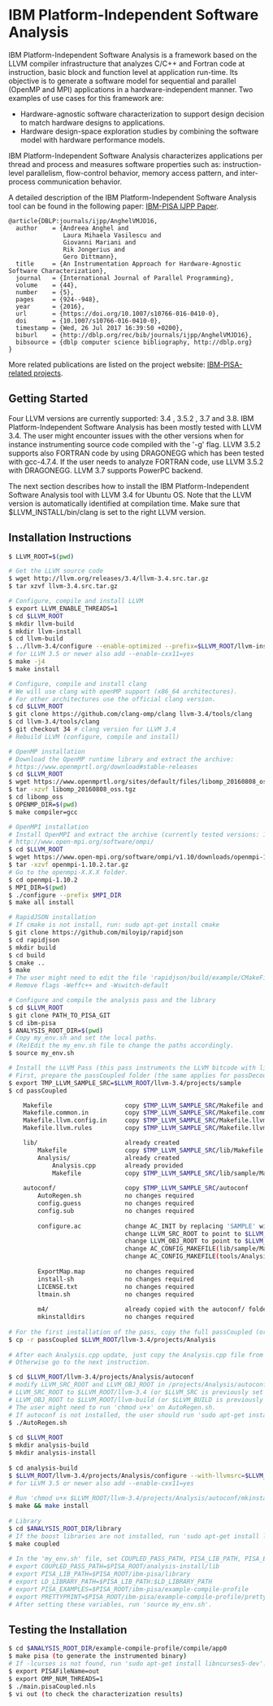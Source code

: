 # IBM Platform-Independent Software Analysis

IBM Platform-Independent Software Analysis is a framework based on the LLVM compiler infrastructure that analyzes C/C++ and Fortran code at instruction, basic block and function level at application run-time. Its objective is to generate a software model for sequential and parallel (OpenMP and MPI) applications in a hardware-independent manner. Two examples of use cases for this framework are: 

  - Hardware-agnostic software characterization to support design decision to match hardware designs to applications.
  - Hardware design-space exploration studies by combining the software model with hardware performance models.

IBM Platform-Independent Software Analysis characterizes applications per thread and process and measures software properties such as: instruction-level parallelism, flow-control behavior, memory access pattern, and inter-process communication behavior. 

A detailed description of the IBM Platform-Independent Software Analysis tool can be found in the following paper:
[IBM-PISA IJPP Paper](https://doi.org/10.1007/s10766-016-0410-0).
```
@article{DBLP:journals/ijpp/AnghelVMJD16,
  author    = {Andreea Anghel and
               Laura Mihaela Vasilescu and
               Giovanni Mariani and
               Rik Jongerius and
               Gero Dittmann},
  title     = {An Instrumentation Approach for Hardware-Agnostic Software Characterization},
  journal   = {International Journal of Parallel Programming},
  volume    = {44},
  number    = {5},
  pages     = {924--948},
  year      = {2016},
  url       = {https://doi.org/10.1007/s10766-016-0410-0},
  doi       = {10.1007/s10766-016-0410-0},
  timestamp = {Wed, 26 Jul 2017 16:39:50 +0200},
  biburl    = {http://dblp.org/rec/bib/journals/ijpp/AnghelVMJD16},
  bibsource = {dblp computer science bibliography, http://dblp.org}
}
```

More related publications are listed on the project website:
[IBM-PISA-related projects](http://researcher.watson.ibm.com/researcher/view_group_pubs.php?grp=6395).


## Getting Started

Four LLVM versions are currently supported: 3.4 , 3.5.2 , 3.7 and 3.8. IBM Platform-Independent Software Analysis has been mostly tested with LLVM 3.4. The user might encounter issues with the other versions when for instance instrumenting source code compiled with the '-g' flag. LLVM 3.5.2 supports also FORTRAN code by using DRAGONEGG which has been tested with gcc-4.7.4. If the user needs to analyze FORTRAN code, use LLVM 3.5.2 with DRAGONEGG. LLVM 3.7 supports PowerPC backend.

The next section describes how to install the IBM Platform-Independent Software Analysis tool with LLVM 3.4 for Ubuntu OS. Note that the LLVM version is automatically identified at compilation time. Make sure that $LLVM_INSTALL/bin/clang is set to the right LLVM version.

## Installation Instructions 

```sh
$ LLVM_ROOT=$(pwd)

# Get the LLVM source code
$ wget http://llvm.org/releases/3.4/llvm-3.4.src.tar.gz
$ tar xzvf llvm-3.4.src.tar.gz

# Configure, compile and install LLVM
$ export LLVM_ENABLE_THREADS=1
$ cd $LLVM_ROOT
$ mkdir llvm-build
$ mkdir llvm-install
$ cd llvm-build
$ ../llvm-3.4/configure --enable-optimized --prefix=$LLVM_ROOT/llvm-install
# for LLVM 3.5 or newer also add --enable-cxx11=yes
$ make -j4    
$ make install

# Configure, compile and install clang
# We will use clang with openMP support (x86_64 architectures). 
# For other architectures use the official clang version.
$ cd $LLVM_ROOT
$ git clone https://github.com/clang-omp/clang llvm-3.4/tools/clang
$ cd llvm-3.4/tools/clang
$ git checkout 34 # clang version for LLVM 3.4
# Rebuild LLVM (configure, compile and install)

# OpenMP installation
# Download the OpenMP runtime library and extract the archive:
# https://www.openmprtl.org/download#stable-releases
$ cd $LLVM_ROOT
$ wget https://www.openmprtl.org/sites/default/files/libomp_20160808_oss.tgz
$ tar -xzvf libomp_20160808_oss.tgz
$ cd libomp_oss
$ OPENMP_DIR=$(pwd)
$ make compiler=gcc

# OpenMPI installation
# Install OpenMPI and extract the archive (currently tested versions: 1.8.6 and 1.10.2):
# http://www.open-mpi.org/software/ompi/
$ cd $LLVM_ROOT
$ wget https://www.open-mpi.org/software/ompi/v1.10/downloads/openmpi-1.10.2.tar.gz
$ tar -xzvf openmpi-1.10.2.tar.gz
# Go to the openmpi-X.X.X folder.
$ cd openmpi-1.10.2
$ MPI_DIR=$(pwd)
$ ./configure --prefix $MPI_DIR
$ make all install

# RapidJSON installation 
# If cmake is not install, run: sudo apt-get install cmake
$ git clone https://github.com/miloyip/rapidjson
$ cd rapidjson
$ mkdir build
$ cd build    
$ cmake ..
$ make
# The user might need to edit the file 'rapidjson/build/example/CMakeFiles/lookaheadparser.dir/flags.make':
# Remove flags -Weffc++ and -Wswitch-default

# Configure and compile the analysis pass and the library
$ cd $LLVM_ROOT
$ git clone PATH_TO_PISA_GIT
$ cd ibm-pisa
$ ANALYSIS_ROOT_DIR=$(pwd)
# Copy my_env.sh and set the local paths.
# (Re)Edit the my_env.sh file to change the paths accordingly.
$ source my_env.sh

# Install the LLVM Pass (this pass instruments the LLVM bitcode with library calls)
# First, prepare the passCoupled folder (the same applies for passDecoupled) to have the following structure:
$ export TMP_LLVM_SAMPLE_SRC=$LLVM_ROOT/llvm-3.4/projects/sample
$ cd passCoupled

    Makefile                    copy $TMP_LLVM_SAMPLE_SRC/Makefile and change DIRS from 'lib tools' to 'lib'
    Makefile.common.in          copy $TMP_LLVM_SAMPLE_SRC/Makefile.common.in, change PROJECT_NAME to 'Analysis' and add PROJ_VERSION=0.1
    Makefile.llvm.config.in     copy $TMP_LLVM_SAMPLE_SRC/Makefile.llvm.config.in 
    Makefile.llvm.rules         copy $TMP_LLVM_SAMPLE_SRC/Makefile.llvm.rules

    lib/                        already created 
        Makefile                copy $TMP_LLVM_SAMPLE_SRC/lib/Makefile and change DIRS to 'Analysis'
        Analysis/               already created
            Analysis.cpp        already provided
            Makefile            copy $TMP_LLVM_SAMPLE_SRC/lib/sample/Makefile, change LIBRARYNAME to 'Analysis' and add LOADABLE_MODULE=1
            
    autoconf/                   copy $TMP_LLVM_SAMPLE_SRC/autoconf
        AutoRegen.sh            no changes required
        config.guess            no changes required
        config.sub              no changes required
                    
        configure.ac            change AC_INIT by replacing 'SAMPLE' with 'ANALYSIS' and by adding version number (0.01) and email address
                                change LLVM_SRC_ROOT to point to $LLVM_SRC ($LLVM_ROOT/llvm-3.4)
                                change LLVM_OBJ_ROOT to point to $LLVM_BUILD ($LLVM_ROOT/llvm-build)
                                change AC_CONFIG_MAKEFILE(lib/sample/Makefile) by replacing 'sample' with 'Analysis'
                                change AC_CONFIG_MAKEFILE(tools/Analysis/Makefile) by replacing 'sample' with 'Analysis'
                                            
        ExportMap.map           no changes required
        install-sh              no changes required
        LICENSE.txt             no changes required
        ltmain.sh               no changes required
                    
        m4/                     already copied with the autoconf/ folder 
        mkinstalldirs           no changes required    
        
# For the first installation of the pass, copy the full passCoupled (or passDecoupled) folder.
$ cp -r passCoupled $LLVM_ROOT/llvm-3.4/projects/Analysis
        
# After each Analysis.cpp update, just copy the Analysis.cpp file from passCoupled (or passDecoupled).
# Otherwise go to the next instruction.             

$ cd $LLVM_ROOT/llvm-3.4/projects/Analysis/autoconf        
# modify LLVM_SRC_ROOT and LLVM_OBJ_ROOT in /projects/Analysis/autoconf/configure.ac:
# LLVM_SRC_ROOT to $LLVM_ROOT/llvm-3.4 (or $LLVM_SRC is previously set in my_env.sh)
# LLVM_OBJ_ROOT to $LLVM_ROOT/llvm-build (or $LLVM_BUILD is previously set in my_env.sh)
# The user might need to run 'chmod u+x' on AutoRegen.sh.
# If autoconf is not installed, the user should run 'sudo apt-get install autoconf'
$ ./AutoRegen.sh
        
$ cd $LLVM_ROOT
$ mkdir analysis-build
$ mkdir analysis-install
        
$ cd analysis-build
$ $LLVM_ROOT/llvm-3.4/projects/Analysis/configure --with-llvmsrc=$LLVM_ROOT/llvm-3.4 --with-llvmobj=$LLVM_ROOT/llvm-build --prefix=$LLVM_ROOT/analysis-install
# for LLVM 3.5 or newer also add --enable-cxx11=yes
        
# Run 'chmod u+x $LLVM_ROOT/llvm-3.4/projects/Analysis/autoconf/mkinstalldirs' for the following command to run succesfully. 
$ make && make install
        
# Library
$ cd $ANALYSIS_ROOT_DIR/library
# If the boost libraries are not installed, run 'sudo apt-get install libboost-all-dev'.
$ make coupled
        
# In the 'my_env.sh' file, set COUPLED_PASS_PATH, PISA_LIB_PATH, PISA_EXAMPLES and PRETTYPRINT.
# export COUPLED_PASS_PATH=$PISA_ROOT/analysis-install/lib
# export PISA_LIB_PATH=$PISA_ROOT/ibm-pisa/library
# export LD_LIBRARY_PATH=$PISA_LIB_PATH:$LD_LIBRARY_PATH
# export PISA_EXAMPLES=$PISA_ROOT/ibm-pisa/example-compile-profile
# export PRETTYPRINT=$PISA_ROOT/ibm-pisa/example-compile-profile/prettyPrint.sh
# After setting these variables, run 'source my_env.sh'.  
```

## Testing the Installation
```sh
$ cd $ANALYSIS_ROOT_DIR/example-compile-profile/compile/app0
$ make pisa (to generate the instrumented binary)
# If -lcurses is not found, run 'sudo apt-get install libncurses5-dev'.
$ export PISAFileName=out
$ export OMP_NUM_THREADS=1
$ ./main.pisaCoupled.nls
$ vi out (to check the characterization results)
```
